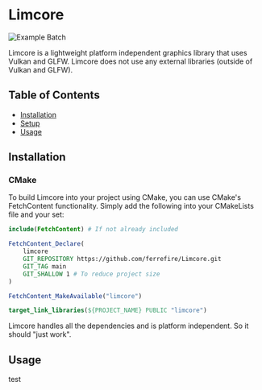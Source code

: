 # Limcore

![Example Batch](test)

Limcore is a lightweight platform independent graphics library that uses Vulkan and GLFW. Limcore does not use any external libraries (outside of Vulkan and GLFW).

## Table of Contents
- [Installation](#installation)
- [Setup](#setup)
- [Usage](#usage)

## Installation
### CMake
To build Limcore into your project using CMake, you can use CMake's FetchContent functionality.
Simply add the following into your CMakeLists file and your set:
```cmake
include(FetchContent) # If not already included

FetchContent_Declare(
    limcore
    GIT_REPOSITORY https://github.com/ferrefire/Limcore.git
    GIT_TAG main
	GIT_SHALLOW 1 # To reduce project size
)

FetchContent_MakeAvailable("limcore")

target_link_libraries(${PROJECT_NAME} PUBLIC "limcore")
```
Limcore handles all the dependencies and is platform independent. So it should "just work".

## Usage
test